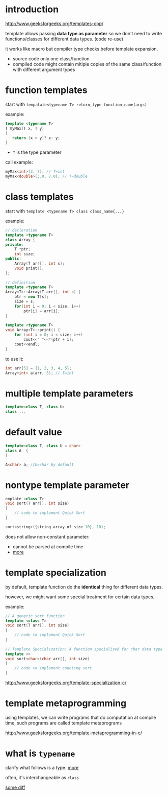 # introduction

http://www.geeksforgeeks.org/templates-cpp/

template allows passing **data type as parameter** so we don't need to write functions/classes for different data types. (code re-use)

it works like macro but compiler type checks before template expansion. 

- source code only one class/function
- compiled code might contain mltiple copies of the same class/function with different argument types

# function templates

start with `tempalate<typename T> return_type function_name(args)`

example:

```c++
template <typename T>
T myMax(T x, T y)
{
   return (x > y)? x: y;
}
```

- `T` is the type parameter

call example:

```c++
myMax<int>(3, 7); // T=int
myMax<double>(3.0, 7.0); // T=double
```

# class templates

start with `template <typename T> class class_name{...}`

example:

```c++
// decleration
template <typename T>
class Array {
private:
    T *ptr;
    int size;
public:
    Array(T arr[], int s);
    void print();
};
 
// definition
template <typename T>
Array<T>::Array(T arr[], int s) {
    ptr = new T[s];
    size = s;
    for(int i = 0; i < size; i++)
        ptr[i] = arr[i];
}
 
template <typename T>
void Array<T>::print() {
    for (int i = 0; i < size; i++)
        cout<<" "<<*(ptr + i);
    cout<<endl;
}
```


to use it:

```c++
int arr[5] = {1, 2, 3, 4, 5};
Array<int> a(arr, 5); // T=int
```

# multiple template parameters

```c++
template<class T, class U>
class ...
```

# default value

```c++
template<class T, class U = char>
class A  {
}

A<char> a; //U=char by default
```

# nontype template parameter

```c++
emplate <class T>
void sort(T arr[], int size)
{
    // code to implement Quick Sort
}

sort<string>({string array of size 10}, 10); 
```

does not allow non-constant parameter:

- cannot be parsed at compile time
- [more](https://stackoverflow.com/questions/5687540/non-type-template-parameters)

# template specialization

by default, template function do the **identical** thing for different data types. 

however, we might want some special treatment for certain data types. 

example:

```c++
// A generic sort function 
template <class T>
void sort(T arr[], int size)
{
    // code to implement Quick Sort
}
 
// Template Specialization: A function specialized for char data type
template <>
void sort<char>(char arr[], int size)
{
    // code to implement counting sort
}
```

http://www.geeksforgeeks.org/template-specialization-c/

# template metaprogramming


using templates, we can write programs that do computation at compile time, such programs are called template metaprograms

http://www.geeksforgeeks.org/template-metaprogramming-in-c/

# what is `typename`

clarify what follows is a type. [more](https://stackoverflow.com/questions/1600936/officially-what-is-typename-for)

often, it's interchangeable as `class`

[some diff](https://stackoverflow.com/questions/2023977/difference-of-keywords-typename-and-class-in-templates)
